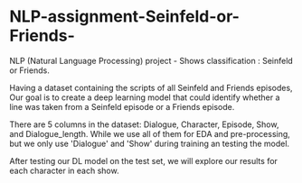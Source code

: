 # NLP-assignment-Seinfeld-or-Friends-
NLP (Natural Language Processing) project - Shows classification : Seinfeld or Friends.

Having a dataset containing the scripts of all Seinfeld and Friends episodes,
Our goal is to create a deep learning model that could identify whether a line was taken from a Seinfeld episode or a Friends episode.

There are 5 columns in the dataset: Dialogue, Character, Episode, Show, and Dialogue_length.
While we use all of them for EDA and pre-processing, but we only use 'Dialogue' and 'Show' during training an testing the model. 

After testing our DL model on the test set, we will explore our results for each character in each show. 
